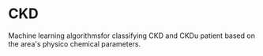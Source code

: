 # CKD
Machine learning algorithmsfor classifying CKD and CKDu patient based on the area's physico chemical parameters.
